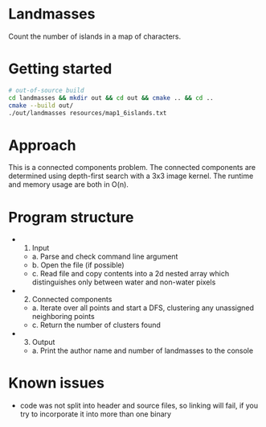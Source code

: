 # Landmasses

Count the number of islands in a map of characters.

# Getting started

```bash
# out-of-source build
cd landmasses && mkdir out && cd out && cmake .. && cd ..
cmake --build out/
./out/landmasses resources/map1_6islands.txt
```

# Approach

This is a connected components problem.
The connected components are determined using depth-first search with a 3x3 image kernel.
The runtime and memory usage are both in O(n).

# Program structure

- 1. Input
    - a. Parse and check command line argument
    - b. Open the file (if possible)
    - c. Read file and copy contents into a 2d nested array which distinguishes only between water and non-water pixels
- 2. Connected components
    - a. Iterate over all points and start a DFS, clustering any unassigned neighboring points
    - c. Return the number of clusters found
- 3. Output
    - a. Print the author name and number of landmasses to the console

# Known issues
- code was not split into header and source files, so linking will fail, if you try to incorporate it into more than one binary
